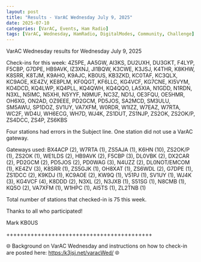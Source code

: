 ```yaml
---
layout: post
title: "Results - VarAC Wednesday July 9, 2025"
date: 2025-07-10
categories: [VarAC, Events, Ham Radio]
tags: [VarAC, Wednesday, HamRadio, DigitalModes, Community, Challenge]
---
```


VarAC Wednesday results for Wednesday July 9, 2025

Check-ins for this week:
4Z5PE, AA5GW, AI3KS, DU2UXH, DU3GKT, F4LYP, F5CBP, G7DPE, HB9AVK, IZ3XNJ, JI1BQW, K3CWE, K3JSJ, K4THR, K8KHW, K8SRR, K8TJM, K9AHO, K9AJC, KB0US, KB3ZKD, KC0TAF, KC3QLX, KC9AOE, KE4ZV, KE8PLM, KF0QGT, KF6LLC, KG4VCF, KG7CNE, KI5VYM, KO4DCD, KQ4LWP, KQ4PLL, KQ4QWH, KQ4QQO, LA5XIA, N1GDD, N1RDN, N3XL, N5IMC, N5XHI, N5YYF, N9MUF, NC3Z, ND1J, OE3FQU, OE5HMR, OH6XG, ON2AD, OZ9EEE, PD2GCM, PD5JOS, SA2MCD, SM3ULU, SM5AWU, SP1DOZ, SV1UY, VA7XFM, W0RDR, W1IZZ, W7EAZ, W7RTA, WC2F, WD4U, WH6ECG, WH7D, WJ4K, ZS1DUT, ZS1NJP, ZS2OK, ZS2OK/P, ZS4DCC, ZS4P, ZS6KBS

Four stations had errors in the Subject line. One station did not use a VarAC gateway.

Gateways used:
BX4ACP (2), W7RTA (1), ZS5AJA (1), K6HN (10), ZS2OK/P (1), ZS2OK (1), WE1LDS (2), HB9AVK (2), F5CBP (3), DL0VBK (2), DX2CAR (2), PD2GCM (2), PD5JOS (2), PD0WAG (3), N4UZZ (2), DL0NOT/EMCOM (1), KE4ZV (3), K8SRR (1), ZS5GJK (1), OH8XAT (1), ZS6WDL (2), G7DPE (1), ZS1DCC (2), K9KDJ (1), KC9AOE (2), KW9Q (1), V51PJ (1), SV1UY (1), WJ4K (3), KG4VCF (4), K8DDD (2), N3XL (2), N3JXB (1), S51SG (1), N8CMB (1), KQ5O (2), VA7XFM (1), W1HPC (1), AI5TS (1), ZL2TNB (1)

Total number of stations that checked-in is 75 this week.

Thanks to all who participated!

Mark KB0US

++++++++++++++++++++++++++++++++++++++++++

&#127760; Background on VarAC Wednesday and instructions on how to check-in are posted here: <a href="https://k3jsj.net/varacWed/">https:/k3jsj.net/varacWed/</a> &#127760;




